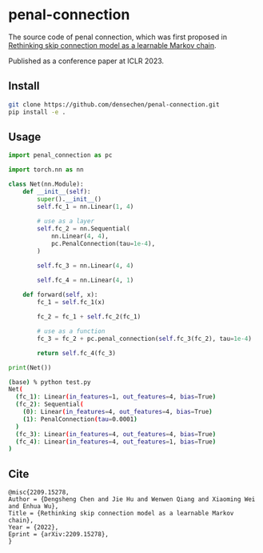 # penal-connection
The source code of penal connection, which was first proposed in [Rethinking skip connection model as a learnable Markov chain](https://arxiv.org/pdf/2209.15278.pdf).

Published as a conference paper at ICLR 2023.

## Install

```bash
git clone https://github.com/densechen/penal-connection.git
pip install -e .
```

## Usage

```python
import penal_connection as pc

import torch.nn as nn

class Net(nn.Module):
    def __init__(self):
        super().__init__()
        self.fc_1 = nn.Linear(1, 4)
        
        # use as a layer
        self.fc_2 = nn.Sequential(
            nn.Linear(4, 4),
            pc.PenalConnection(tau=1e-4),
        )

        self.fc_3 = nn.Linear(4, 4)

        self.fc_4 = nn.Linear(4, 1)
    
    def forward(self, x):
        fc_1 = self.fc_1(x)

        fc_2 = fc_1 + self.fc_2(fc_1)

        # use as a function
        fc_3 = fc_2 + pc.penal_connection(self.fc_3(fc_2), tau=1e-4)

        return self.fc_4(fc_3)

print(Net())


```

```bash
(base) % python test.py 
Net(
  (fc_1): Linear(in_features=1, out_features=4, bias=True)
  (fc_2): Sequential(
    (0): Linear(in_features=4, out_features=4, bias=True)
    (1): PenalConnection(tau=0.0001)
  )
  (fc_3): Linear(in_features=4, out_features=4, bias=True)
  (fc_4): Linear(in_features=4, out_features=1, bias=True)
)
```

## Cite

```
@misc{2209.15278,
Author = {Dengsheng Chen and Jie Hu and Wenwen Qiang and Xiaoming Wei and Enhua Wu},
Title = {Rethinking skip connection model as a learnable Markov chain},
Year = {2022},
Eprint = {arXiv:2209.15278},
}
```

